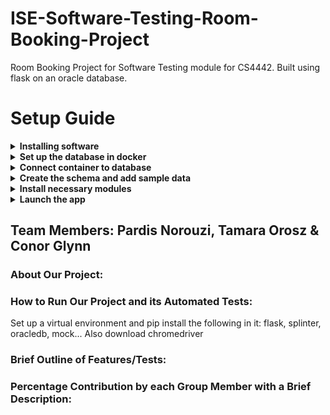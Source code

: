 # ISE-Software-Testing-Room-Booking-Project
Room Booking Project for Software Testing module for CS4442. Built using flask on an oracle database.
# Setup Guide
<details><summary><b>Installing software</b></summary>
<p>
1. <a href = "https://dbeaver.io">DBeaver</a><br>
2. <a href = "https://www.docker.com/products/docker-desktop/">Docker</a><br>
3. <a href = "https://www.python.org/downloads/">Python</a>
</p>
</details>

<details><summary><b>Set up the database in docker</b></summary>
<p>
Download the container from <a href = "https://hub.docker.com/r/gvenzl/oracle-xe">this link.</a>.<br>
Initiate the docker instance using following command (execute in terminal):<br>
docker run -d -p 1522:1521 -e ORACLE_PASSWORD=root --name room-booking-project gvenzl/oracle-xe<br>
This initialises a new docker container.
</p>
</details>

<details><summary><b>Connect container to database</b></summary>
<p>
1. Open DBeaver.<br>
2. Establish a connection with the database using credentials of SYSTEM. For this go to Database -> New Database Connection. Select Oracle, next and fill in the following details:<br>
Host: localhost, Port: 1522, Database: XEPDB1, Username: SYS, Role: SYSDBA, Password: root.
</p>
</details>

<details><summary><b>Create the schema and add sample data</b></summary>
<p>
1. Create a new schema and name it RBS (for Room Booking System) and set the password as rbs.<br>
2. Create a new script and paste the SQL code from SetUpDatabase.txt into it to create the schema.<br>
3. Create another script and paste the SQL code from AddDataToDatabase.txt into it to insert sample data into the database.<br>
</p>
</details>

<details><summary><b>Install necessary modules</b></summary>
<p>
1. Open your command prompt.<br>
2. Run the command 'pip install flask', and allow the module to install.<br>
3. Run the command 'pip install oracle', and allow the module to install.<br>
</p>
</details>

<details><summary><b>Launch the app</b></summary>
<p>
Open the repository folder in your IDE and run 'main.py'.<br>
Paste the following link in your browser: 'http://127.0.0.1:5000'.
</p>
</details>

## Team Members: Pardis Norouzi, Tamara Orosz & Conor Glynn
### About Our Project:
### How to Run Our Project and its Automated Tests:
Set up a virtual environment and pip install the following in it:
flask, splinter, oracledb, mock...
Also download chromedriver
### Brief Outline of Features/Tests:
### Percentage Contribution by each Group Member with a Brief Description:
